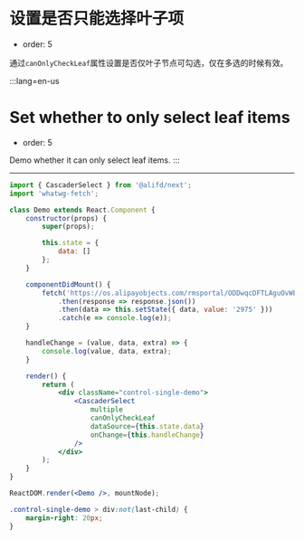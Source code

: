 # 设置是否只能选择叶子项

- order: 5

通过`canOnlyCheckLeaf`属性设置是否仅叶子节点可勾选，仅在多选的时候有效。

:::lang=en-us
# Set whether to only select leaf items

- order: 5

Demo whether it can only select leaf items.
:::

---

````jsx
import { CascaderSelect } from '@alifd/next';
import 'whatwg-fetch';

class Demo extends React.Component {
    constructor(props) {
        super(props);

        this.state = {
            data: []
        };
    }

    componentDidMount() {
        fetch('https://os.alipayobjects.com/rmsportal/ODDwqcDFTLAguOvWEolX.json')
            .then(response => response.json())
            .then(data => this.setState({ data, value: '2975' }))
            .catch(e => console.log(e));
    }

    handleChange = (value, data, extra) => {
        console.log(value, data, extra);
    }

    render() {
        return (
            <div className="control-single-demo">
                <CascaderSelect
                    multiple
                    canOnlyCheckLeaf
                    dataSource={this.state.data}
                    onChange={this.handleChange}
                />
            </div>
        );
    }
}

ReactDOM.render(<Demo />, mountNode);
````

````css
.control-single-demo > div:not(last-child) {
    margin-right: 20px;
}
````
